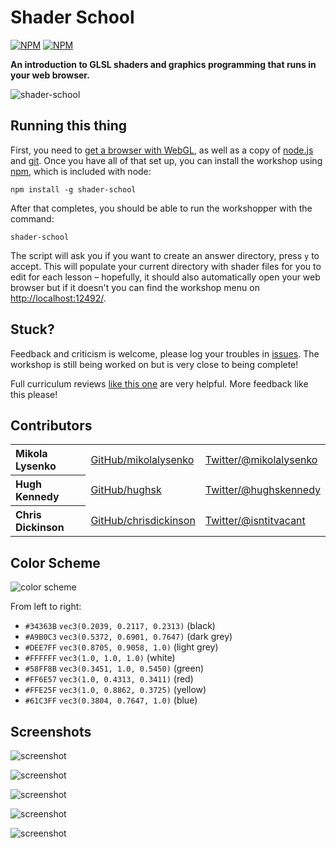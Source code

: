 # Shader School

[![NPM](https://nodei.co/npm/shader-school.png?downloads=true&stars=true)](https://nodei.co/npm/shader-school/)
[![NPM](https://nodei.co/npm-dl/shader-school.png)](https://nodei.co/npm/shader-school/)

**An introduction to GLSL shaders and graphics programming that runs in your web browser.**

![shader-school](http://imgur.com/Wc74MPW.png)

## Running this thing

First, you need to [get a browser with WebGL](http://get.webgl.org/), as well
as a copy of [node.js](http://nodejs.org/) and [git](http://git-scm.com/). Once you have
all of that set up, you can install the workshop using [npm](http://npmjs.org/), which
is included with node:

```
npm install -g shader-school
```

After that completes, you should be able to run the workshopper with the command:

```
shader-school
```

The script will ask you if you want to create an answer directory, press `y` to
accept. This will populate your current directory with shader files for you to
edit for each lesson – hopefully, it should also automatically open your web
browser but if it doesn't you can find the workshop menu on
[http://localhost:12492/](http://localhost:12492/).

## Stuck?

Feedback and criticism is welcome, please log your troubles in
[issues](https://github.com/gl-modules/shader-school/issues). The workshop is
still being worked on but is very close to being complete!

Full curriculum reviews
[like this one](https://github.com/timoxley/functional-javascript-workshop/issues/7)
are very helpful. More feedback like this please!

## Contributors

<table><tbody>
<tr><th align="left">Mikola Lysenko</th><td><a href="https://github.com/mikolalysenko">GitHub/mikolalysenko</a></td><td><a href="http://twitter.com/mikolalysenko">Twitter/@mikolalysenko</a></td></tr>
<tr><th align="left">Hugh Kennedy</th><td><a href="https://github.com/hughsk">GitHub/hughsk</a></td><td><a href="http://twitter.com/hughskennedy">Twitter/@hughskennedy</a></td></tr>
<tr><th align="left">Chris Dickinson</th><td><a href="https://github.com/chrisdickinson">GitHub/chrisdickinson</a></td><td><a href="http://twitter.com/isntitvacant">Twitter/@isntitvacant</a></td></tr>
</tbody></table>

## Color Scheme

![color scheme](http://imgur.com/mcbbaNt.png)

From left to right:

* `#34363B` `vec3(0.2039, 0.2117, 0.2313)` (black)
* `#A9B0C3` `vec3(0.5372, 0.6901, 0.7647)` (dark grey)
* `#DEE7FF` `vec3(0.8705, 0.9058, 1.0)` (light grey)
* `#FFFFFF` `vec3(1.0, 1.0, 1.0)` (white)
* `#58FF8B` `vec3(0.3451, 1.0, 0.5450)` (green)
* `#FF6E57` `vec3(1.0, 0.4313, 0.3411)` (red)
* `#FFE25F` `vec3(1.0, 0.8862, 0.3725)` (yellow)
* `#61C3FF` `vec3(0.3804, 0.7647, 1.0)` (blue)

## Screenshots

![screenshot](http://imgur.com/snv1Axn.png)

![screenshot](http://imgur.com/GJtvajl.png)

![screenshot](http://imgur.com/hegi9dZ.png)

![screenshot](http://imgur.com/QYyBoea.png)

![screenshot](http://imgur.com/MZyhKjs.png)
